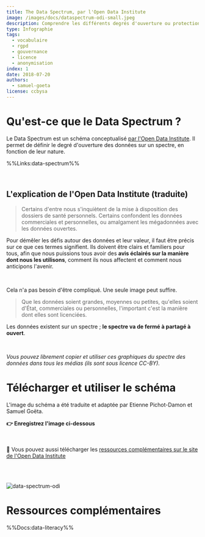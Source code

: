 ```yaml
---
title: The Data Spectrum, par l'Open Data Institute
image: /images/docs/dataspectrum-odi-small.jpeg
description: Comprendre les différents degrés d'ouverture ou protection des données
type: Infographie
tags:
  - vocabulaire
  - rgpd
  - gouvernance
  - licence
  - anonymisation
index: 1
date: 2018-07-20
authors:
  - samuel-goeta
license: ccbysa
---
```


# Qu'est-ce que le Data Spectrum ?

Le Data Spectrum est un schéma conceptualisé [par l'Open Data Institute](https://www.theodi.org/). Il permet de définir le degré d'ouverture des données sur un spectre, en fonction de leur nature.

%%Links:data-spectrum%%

</br>

## L'explication de l'Open Data Institute (traduite)

> Certains d'entre nous s'inquiètent de la mise à disposition des dossiers de santé personnels. Certains confondent les données commerciales et personnelles, ou amalgament les mégadonnées avec les données ouvertes.

Pour démêler les défis autour des données et leur valeur, il faut être précis sur ce que ces termes signifient. Ils doivent être clairs et familiers pour tous, afin que nous puissions tous avoir des **avis éclairés sur la manière dont nous les utilisons**, comment ils nous affectent et comment nous anticipons l'avenir.

</br>

Cela n'a pas besoin d'être compliqué. Une seule image peut suffire.

> Que les données soient grandes, moyennes ou petites, qu'elles soient d'État, commerciales ou personnelles, l'important c'est la manière dont elles sont licenciées.

Les données existent sur un spectre ; **le spectre va de fermé à partagé à ouvert**.

</br>

*Vous pouvez librement copier et utiliser ces graphiques du spectre des données dans tous les médias (ils sont sous licence CC-BY).*

# Télécharger et utiliser le schéma

L'image du schéma a été traduite et adaptée par Etienne Pichot-Damon et Samuel Goëta. 

**👉 Enregistrez l'image ci-dessous**

</br>

🔎 Vous pouvez aussi télécharger les [ressources complémentaires sur le site de l'Open Data Institute](https://www.theodi.org/about-the-odi/the-data-spectrum/)

</br>
</br>

![data-spectrum-odi](/images/docs/dataspectrum-odi.png)

# Ressources complémentaires

%%Docs:data-literacy%%